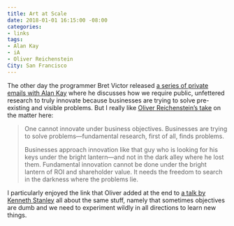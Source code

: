 ```yaml
---
title: Art at Scale
date: 2018-01-01 16:15:00 -08:00
categories:
- links
tags:
- Alan Kay
- iA
- Oliver Reichenstein
City: San Francisco
---
```


The other day the programmer Bret Victor released [a series of private emails with Alan Kay](http://worrydream.com/2017-12-30-alan/) where he discusses how we require public, unfettered research to truly innovate because businesses are trying to solve pre-existing and visible problems. But I really like [Oliver Reichenstein’s take](https://ia.net/topics/innovation-as-art-at-scale/) on the matter here: 

> One cannot innovate under business objectives. Businesses are trying to solve problems—fundamental research, first of all, finds problems.
>
> Businesses approach innovation like that guy who is looking for his keys under the bright lantern—and not in the dark alley where he lost them. Fundamental innovation cannot be done under the bright lantern of ROI and shareholder value. It needs the freedom to search in the darkness where the problems lie.

I particularly enjoyed the link that Oliver added at the end to [a talk by Kenneth Stanley](https://www.youtube.com/watch?v=dXQPL9GooyI&feature=youtu.be) all about the same stuff, namely that sometimes objectives are dumb and we need to experiment wildly in all directions to learn new things.